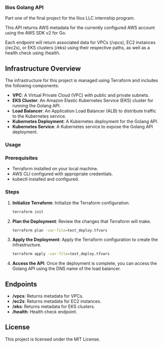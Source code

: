 ### Ilios Golang API

Part one of the final project for the Ilios LLC internship program.

This API returns AWS metadata for the currently configured AWS account using the AWS SDK v2 for Go.

Each endpoint will return associated data for VPCs (/vpcs), EC2 instances (/ec2s), or EKS clusters (/eks) using their respective paths, as well as a health check using /health.

## Infrastructure Overview

The infrastructure for this project is managed using Terraform and includes the following components:

- **VPC**: A Virtual Private Cloud (VPC) with public and private subnets.
- **EKS Cluster**: An Amazon Elastic Kubernetes Service (EKS) cluster for running the Golang API.
- **Load Balancer**: An Application Load Balancer (ALB) to distribute traffic to the Kubernetes service.
- **Kubernetes Deployment**: A Kubernetes deployment for the Golang API.
- **Kubernetes Service**: A Kubernetes service to expose the Golang API deployment.

### Usage

### Prerequisites

- Terraform installed on your local machine.
- AWS CLI configured with appropriate credentials.
- kubectl installed and configured.

### Steps

1. **Initialize Terraform**: Initialize the Terraform configuration.

    ```sh
    terraform init
    ```

2. **Plan the Deployment**: Review the changes that Terraform will make.

    ```sh
    terraform plan -var-file=test_deploy.tfvars
    ```

3. **Apply the Deployment**: Apply the Terraform configuration to create the infrastructure.

    ```sh
    terraform apply -var-file=test_deploy.tfvars
    ```

4. **Access the API**: Once the deployment is complete, you can access the Golang API using the DNS name of the load balancer.

## Endpoints

- **/vpcs**: Returns metadata for VPCs.
- **/ec2s**: Returns metadata for EC2 instances.
- **/eks**: Returns metadata for EKS clusters.
- **/health**: Health check endpoint.

## License

This project is licensed under the MIT License.
